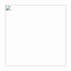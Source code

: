 <p align="center"><a href="https://salapatigeraldt.github.io/portfolio/" target="_blank"><img src="https://salapatigeraldt.github.io/portfolio/img/GSLogo.png" width="200"></a></p>

